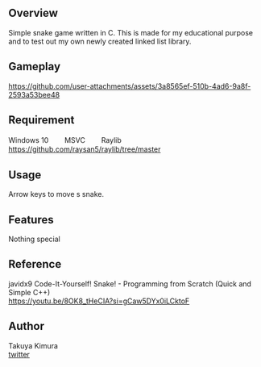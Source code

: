 ## Overview
Simple snake game written in C. This is made for my educational purpose and to test out my own newly created linked list library. 
## Gameplay
https://github.com/user-attachments/assets/3a8565ef-510b-4ad6-9a8f-2593a53bee48
## Requirement
Windows 10　　
MSVC　　
Raylib　　
https://github.com/raysan5/raylib/tree/master
## Usage
Arrow keys to move s snake.
## Features
Nothing special
## Reference
javidx9 Code-It-Yourself! Snake! - Programming from Scratch (Quick and Simple C++)  
https://youtu.be/8OK8_tHeCIA?si=gCaw5DYx0iLCktoF
## Author
Takuya Kimura  
[twitter](https://x.com/Takuya_CLM)
